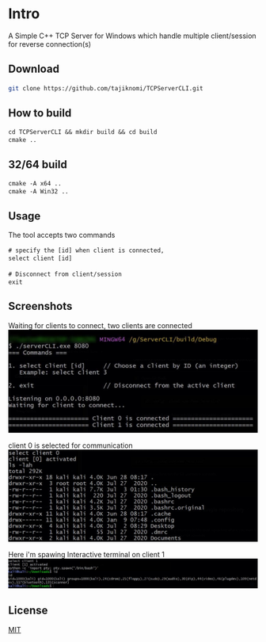 # Intro

A Simple C++ TCP Server for Windows which handle multiple client/session for reverse connection(s)

## Download

```bash
git clone https://github.com/tajiknomi/TCPServerCLI.git
```
## How to build

```
cd TCPServerCLI && mkdir build && cd build
cmake ..
```

## 32/64 build

```
cmake -A x64 ..
cmake -A Win32 ..
```

## Usage

The tool accepts two commands
```
# specify the [id] when client is connected, 
select client [id]

# Disconnect from client/session
exit
```

## Screenshots
Waiting for clients to connect, two clients are connected
![Alt text](/screenshots/1.JPG?raw=true "Optional Title")

client 0 is selected for communication
![Alt text](/screenshots/2.JPG?raw=true "Optional Title")

Here i'm spawing Interactive terminal on client 1
![Alt text](/screenshots/3.JPG?raw=true "Optional Title")

## License

[MIT](https://choosealicense.com/licenses/mit/)